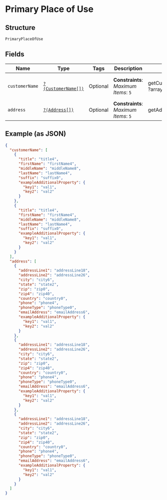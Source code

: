 
# Primary Place of Use

## Structure

`PrimaryPlaceOfUse`

## Fields

| Name | Type | Tags | Description | Getter | Setter |
|  --- | --- | --- | --- | --- | --- |
| `customerName` | [`?(CustomerName[])`](../../doc/models/customer-name.md) | Optional | **Constraints**: *Maximum Items*: `5` | getCustomerName(): ?array | setCustomerName(?array customerName): void |
| `address` | [`?(Address[])`](../../doc/models/address.md) | Optional | **Constraints**: *Maximum Items*: `5` | getAddress(): ?array | setAddress(?array address): void |

## Example (as JSON)

```json
{
  "customerName": [
    {
      "title": "title4",
      "firstName": "firstName4",
      "middleName": "middleName8",
      "lastName": "lastName4",
      "suffix": "suffix0",
      "exampleAdditionalProperty": {
        "key1": "val1",
        "key2": "val2"
      }
    },
    {
      "title": "title4",
      "firstName": "firstName4",
      "middleName": "middleName8",
      "lastName": "lastName4",
      "suffix": "suffix0",
      "exampleAdditionalProperty": {
        "key1": "val1",
        "key2": "val2"
      }
    }
  ],
  "address": [
    {
      "addressLine1": "addressLine18",
      "addressLine2": "addressLine26",
      "city": "city6",
      "state": "state2",
      "zip": "zip0",
      "zip4": "zip40",
      "country": "country0",
      "phone": "phone4",
      "phoneType": "phoneType0",
      "emailAddress": "emailAddress6",
      "exampleAdditionalProperty": {
        "key1": "val1",
        "key2": "val2"
      }
    },
    {
      "addressLine1": "addressLine18",
      "addressLine2": "addressLine26",
      "city": "city6",
      "state": "state2",
      "zip": "zip0",
      "zip4": "zip40",
      "country": "country0",
      "phone": "phone4",
      "phoneType": "phoneType0",
      "emailAddress": "emailAddress6",
      "exampleAdditionalProperty": {
        "key1": "val1",
        "key2": "val2"
      }
    },
    {
      "addressLine1": "addressLine18",
      "addressLine2": "addressLine26",
      "city": "city6",
      "state": "state2",
      "zip": "zip0",
      "zip4": "zip40",
      "country": "country0",
      "phone": "phone4",
      "phoneType": "phoneType0",
      "emailAddress": "emailAddress6",
      "exampleAdditionalProperty": {
        "key1": "val1",
        "key2": "val2"
      }
    }
  ]
}
```

